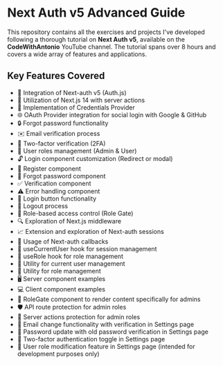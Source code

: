 # Next Auth v5 Advanced Guide

This repository contains all the exercises and projects I've developed following a thorough tutorial on **Next Auth v5**, available on the **CodeWithAntonio** YouTube channel. The tutorial spans over 8 hours and covers a wide array of features and applications.

## Key Features Covered

- 🔐 Integration of Next-auth v5 (Auth.js)
- 🚀 Utilization of Next.js 14 with server actions
- 🔑 Implementation of Credentials Provider
- 🌐 OAuth Provider integration for social login with Google & GitHub
- 🔒 Forgot password functionality
- ✉️ Email verification process
- 📱 Two-factor verification (2FA)
- 👥 User roles management (Admin & User)
- 🔓 Login component customization (Redirect or modal)
- 📝 Register component
- 🤔 Forgot password component
- ✅ Verification component
- ⚠️ Error handling component
- 🔘 Login button functionality
- 🚪 Logout process
- 🚧 Role-based access control (Role Gate)
- 🔍 Exploration of Next.js middleware
- 📈 Extension and exploration of Next-auth sessions
- 🔄 Usage of Next-auth callbacks
- 👤 useCurrentUser hook for session management
- 🛂 useRole hook for role management
- 🧑 Utility for current user management
- 👮 Utility for role management
- 🖥️ Server component examples
- 💻 Client component examples
- 👑 RoleGate component to render content specifically for admins
- 🛡️ API route protection for admin roles
- 🔐 Server actions protection for admin roles
- 📧 Email change functionality with verification in Settings page
- 🔑 Password update with old password verification in Settings page
- 🔔 Two-factor authentication toggle in Settings page
- 🔄 User role modification feature in Settings page (intended for development purposes only)
